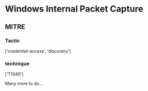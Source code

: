 # Windows Internal Packet Capture

## MITRE

### Tactic
['credential-access', 'discovery']

### technique
['T1040']

Many more to do...
